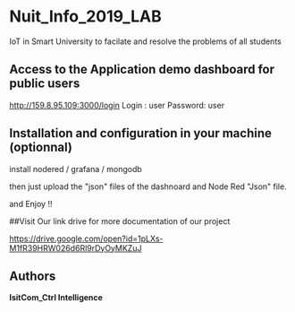 # Nuit_Info_2019_LAB

IoT in Smart University to facilate and resolve the problems of all students

## Access to the Application demo dashboard for public users
http://159.8.95.109:3000/login
 Login : user
  Password: user

## Installation and configuration in your machine (optionnal)
install nodered / grafana / mongodb

then just upload the "json" files of the dashnoard and Node Red "Json" file.

and Enjoy !!

##Visit Our link drive for more documentation of our project

https://drive.google.com/open?id=1pLXs-M1fR39HRW026d6Rl9rDyOyMKZuJ

## Authors

 **IsitCom_Ctrl Intelligence**


